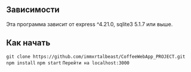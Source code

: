 <!--зависимости-->
## Зависимости
Эта программа зависит от express ^4.21.0, sqlite3 5.1.7 или выше.

## Как начать
```git clone https://github.com/immxrtalbeast/CoffeeWebApp_PROJECT.git```
```npm install```
```npm start```
```Перейти на localhost:3000 ```
